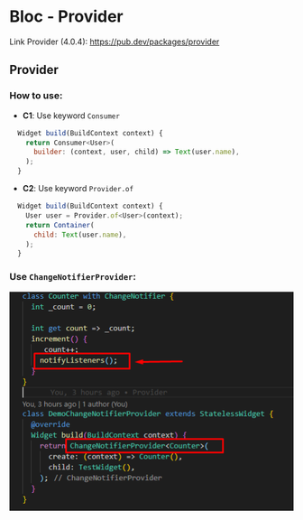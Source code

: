 # Bloc - Provider
Link Provider (4.0.4): https://pub.dev/packages/provider

## Provider

### How to use:
* **C1**: Use keyword `Consumer`
```javascript
  Widget build(BuildContext context) {
    return Consumer<User>(
      builder: (context, user, child) => Text(user.name),
    );
  }
```
* **C2**: Use keyword `Provider.of`
```javascript
  Widget build(BuildContext context) {
    User user = Provider.of<User>(context);
    return Container(
      child: Text(user.name),
    );
  }
```
### Use `ChangeNotifierProvider`:
![ChangeNotifierProvider](/images/ChangeNotifierProvider.png)
